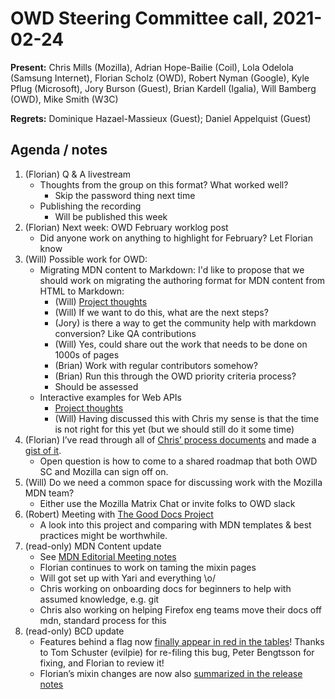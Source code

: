 # OWD Steering Committee call, 2021-02-24

**Present:** Chris Mills (Mozilla), Adrian Hope-Bailie (Coil), Lola Odelola (Samsung Internet), Florian Scholz (OWD), Robert Nyman (Google), Kyle Pflug (Microsoft), Jory Burson (Guest), Brian Kardell (Igalia), Will Bamberg (OWD), Mike Smith (W3C)

**Regrets:** Dominique Hazael-Massieux (Guest); Daniel Appelquist (Guest)

## Agenda / notes

1. (Florian) Q & A livestream
    - Thoughts from the group on this format? What worked well?
        - Skip the password thing next time
    - Publishing the recording
        - Will be published this week
2. (Florian) Next week: OWD February worklog post
    - Did anyone work on anything to highlight for February? Let Florian know
3. (Will) Possible work for OWD:
    - Migrating MDN content to Markdown: I'd like to propose that we should work on migrating the authoring format for MDN content from HTML to Markdown: 
        - (Will) [Project thoughts](https://docs.google.com/document/d/1SzCES6lxWX_Dz01l2CgvBHQ9QcU4khAKnSSS7YNiNYA/edit#)
        - (Will) If we want to do this, what are the next steps?
        - (Jory) is there a way to get the community help with markdown conversion? Like QA contributions
        - (Will) Yes, could share out the work that needs to be done on 1000s of pages
        - (Brian) Work with regular contributors somehow?
        - (Brian) Run this through the OWD priority criteria process?
        - Should be assessed
    - Interactive examples for Web APIs
        - [Project thoughts](https://docs.google.com/document/d/1NyjlVdae8kL9VYlBqo8ttxw0-bpkl8XHw7zzuVdIixA/edit#heading=h.hoclswdmy4vb)
        - (Will) Having discussed this with Chris my sense is that the time is not right for this yet (but we should still do it some time)
4. (Florian) I’ve read through all of [Chris’ process documents](https://docs.google.com/document/d/1htO_UtBgovgB2cPHaP0KCS-UBYha4ov1Y_PLpxBMCHU/edit?ts=60055e59#) and made a [gist of it](https://gist.github.com/Elchi3/1bcc68976d68f387def19cc2152af989).
    - Open question is how to come to a shared roadmap that both OWD SC and Mozilla can sign off on.
5. (Will) Do we need a common space for discussing work with the Mozilla MDN team?
    - Either use the Mozilla Matrix Chat or invite folks to OWD slack
6. (Robert) Meeting with [The Good Docs Project](https://thegooddocsproject.dev/)
    -  A look into this project and comparing with MDN templates & best practices might be worthwhile.
7. (read-only) MDN Content update
    - See [MDN Editorial Meeting notes](https://docs.google.com/document/d/1ANeo9ZlQMLPrX_4xsQXkItEnXCAOJYoVQQrZqLQEKlI/edit#)
    - Florian continues to work on taming the mixin pages
    - Will got set up with Yari and everything \o/
    - Chris working on onboarding docs for beginners to help with assumed knowledge, e.g. git
    - Chris also working on helping Firefox eng teams move their docs off mdn, standard process for this
8. (read-only) BCD update
    - Features behind a flag now [finally appear in red in the tables](https://github.com/mdn/yari/pull/2892)! Thanks to Tom Schuster (evilpie) for re-filing this bug, Peter Bengtsson for fixing, and Florian to review it!
    - Florian’s mixin changes are now also [summarized in the release notes](https://github.com/mdn/browser-compat-data/releases/tag/v3.1.1)
